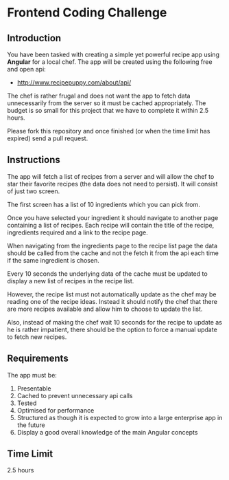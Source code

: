 # Frontend Coding Challenge

## Introduction

You have been tasked with creating a simple yet powerful recipe app using __Angular__ for a local chef.  The app will be created using the following free and open api:

- http://www.recipepuppy.com/about/api/

The chef is rather frugal and does not want the app to fetch data unnecessarily from the server so it must be cached appropriately.  The budget is so small for this project that we have to complete it within 2.5 hours.

Please fork this repository and once finished (or when the time limit has expired) send a pull request.  

## Instructions

The app will fetch a list of recipes from a server and will allow the chef to star their favorite recipes (the data does not need to persist).  It will consist of just two screen.

The first screen has a list of 10 ingredients which you can pick from.

Once you have selected your ingredient it should navigate to another page containing a list of recipes. Each recipe will contain the title of the recipe, ingredients required and a link to the recipe page.

When navigating from the ingredients page to the recipe list page the data should be called from the cache and not the fetch it from the api each time if the same ingredient is chosen.

Every 10 seconds the underlying data of the cache must be updated to display a new list of recipes in the recipe list. 

However, the recipe list must not automatically update as the chef may be reading one of the recipe ideas. Instead it should notify the chef that there are more recipes available and allow him to choose to update the list. 

Also, instead of making the chef wait 10 seconds for the recipe to update as he is rather impatient, there should be the option to force a manual update to fetch new recipes.

## Requirements

The app must be:
1. Presentable
2. Cached to prevent unnecessary api calls
3. Tested
4. Optimised for performance
5. Structured as though it is expected to grow into a large enterprise app in the future
6. Display a good overall knowledge of the main Angular concepts 


## Time Limit

2.5 hours

